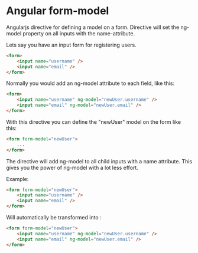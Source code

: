 Angular form-model
==================

Angularjs directive for defining a model on a form. Directive will set the ng-model property on all inputs with the name-attribute.

Lets say you have an input form for registering users.

```html
<form>
	<input name="username" />
	<input name="email" />
</form>
```

Normally you would add an ng-model attribute to each field, like this:

```html
<form>
	<input name="username" ng-model="newUser.username" />
	<input name="email" ng-model="newUser.email" />
</form>
```

With this directive you can define the "newUser" model on the form
like this:

```html
<form form-model="newUser">
	...
</form>
``` 

The directive will add ng-model to all child inputs with a name attribute. This gives you the power of ng-model with a lot less effort.

Example:

```html
<form form-model="newUser">
	<input name="username" />
	<input name="email" />
</form>
```

Will automatically be transformed into :

```html
<form form-model="newUser">
	<input name="username" ng-model="newUser.username" />
	<input name="email" ng-model="newUser.email" />
</form>
```
